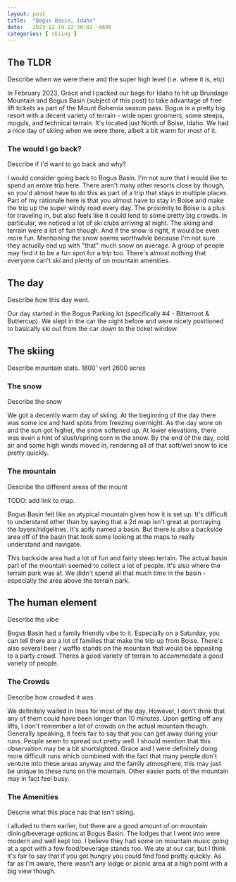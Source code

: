 ```yaml
---
layout: post
title:  "Bogus Basin, Idaho"
date:   2023-12-19 22:30:02 -0600
categories: [ skiing ]
---
```


## The TLDR
Describe when we were there and the super high
level (i.e. where it is, etc)

In February 2023, Grace and I packed our bags 
for Idaho to hit up Brundage Mountain and Bogus Basin (subject of this post) to take advantage of free lift tickets
as part of the Mount Bohemia season pass. 
Bogus is a pretty big resort with a decent variety of terrain - wide open groomers, some steeps, moguls, and technical terrain. It's located just North of Boise, Idaho. 
We had a nice day of skiing when we were there, albeit a bit warm for most of it.

### The would I go back?
Describe if I'd want to go back and why?

I would consider going back to Bogus Basin. I'm
not sure that I would like to spend an entire trip here. There aren't many other resorts 
close by though, so you'd almost have to do this as part of a trip that stays in multiple places. Part of my rationale here is that you almost have to stay in Boise and make the trip up the super windy road every day. The proximity to Boise is a plus for traveling in, but also feels like it could lend to some pretty big crowds. In particular, we noticed a lot of ski clubs arriving 
at night.
The skiing and terrain were a lot of fun though. And if the snow is right, it would be even more fun. Mentioning the snow seems worthwhile because I'm not sure they actually end up with "that" much snow on average. A group of people may find it to be a fun spot for a trip too. There's almost nothing that everyone can't ski and plenty of on mountain amenities. 

## The day
Describe how this day went.

Our day started in the Bogus Parking lot (specifically #4 - Bitterroot & Buttercup). We slept in the car the night before and were nicely positioned to basically ski out from the car down to the ticket window.


## The skiing
Describe mountain stats.
1800' vert
2600 acres 

### The snow
Describe the snow

We got a decently warm day of skiing. At the beginning of the day there was some ice and hard spots from freezing overnight. As the day wore on and the sun got higher, the snow softened up. At lower elevations, there was even a hint of slush/spring corn in the snow. By the end of the day,
cold air and some high winds moved in, rendering all of that soft/wet snow to ice pretty quickly.

### The mountain
Describe the different areas of the mount

TODO: add link to map.

Bogus Basin felt like an atypical mountain given how it is set up. It's difficult to understand other than by saying that a 2d map isn't great at portraying the layers/ridgelines. It's aptly named a basin. But there is also a backside area off of the basin that took some looking at the maps to really understand and navigate. 

This backside area had a lot of fun and fairly steep terrain. The actual basin part of the mountain seemed to collect a lot of people. It's also where the terrain park was at. We didn't spend all that much time in the basin - especially the area above the terrain park. 

## The human element
Describe the vibe

Bogus Basin had a family friendly vibe to it. Especially on a Saturday, you can tell there are a lot of families that make the trip up from Boise. There's also several beer / waffle stands on the mountain that would be appealing to a party crowd. Theres a good variety of terrain to accommodate a good variety of people. 

### The Crowds
Describe how crowded it was

We definitely waited in lines for most of the day. However, I don't think that any of them could have been longer than 10 minutes. Upon getting off any lifts, I don't remember a lot of crowds on the actual mountain though. Generally speaking, it feels fair to say that you can get away during your runs. People seem to spread out pretty well. I should mention that this observation may be a bit shortsighted. Grace and I were definitely doing more difficult runs which combined with the fact that many people don't venture into these areas anyway and the family atmosphere, this may just be unique to these runs on the mountain. Other easier parts of the mountain may in fact feel busy.

### The Amenities
Descrie what this place has that isn't skiing.

I alluded to them earlier, but there are a good amount of on mountain dining/beverage options at Bogus Basin. The lodges that I went into were modern and well kept too. I believe they had some on mountain music going at a spot with a few food/beverage stands too. We ate at our car, but I think it's fair to say that if you got hungry you could find food pretty quickly. As far as I'm aware, there wasn't any lodge or picnic area at a high point with a big view though. 